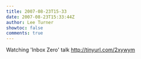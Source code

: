 ```yaml
---
title: 2007-08-23T15-33
date: 2007-08-23T15:33:44Z
author: Lee Turner
showtoc: false
comments: true
---
```


Watching 'Inbox Zero' talk http://tinyurl.com/2xywym

